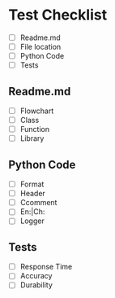 # Test Checklist
* [ ] Readme.md
* [ ] File location
* [ ] Python Code
* [ ] Tests

## Readme.md
* [ ] Flowchart
* [ ] Class
* [ ] Function
* [ ] Library

## Python Code
* [ ] Format
* [ ] Header
* [ ] Ccomment
* [ ] En:|Ch:
* [ ] Logger

## Tests
* [ ] Response Time
* [ ] Accuracy
* [ ] Durability
